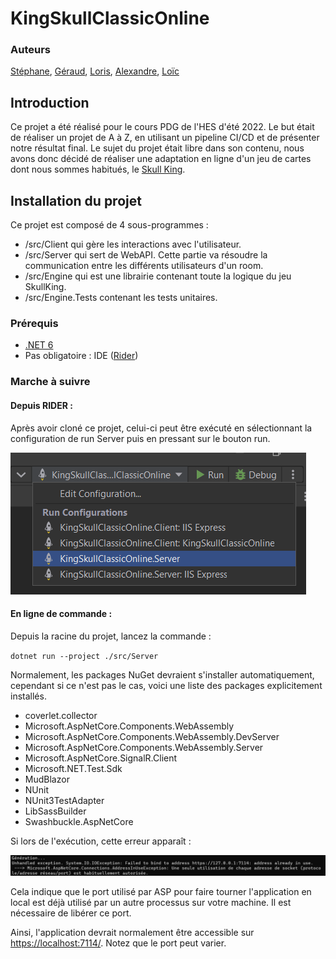 # KingSkullClassicOnline

### Auteurs

[Stéphane](https://github.com/BernardLhermite),
[Géraud](https://github.com/GeraudSilvestri),
[Loris](https://github.com/Loris199),
[Alexandre](https://github.com/AJaquier),
[Loïc](https://github.com/loicrheig)

## Introduction

Ce projet a été réalisé pour le cours PDG de l'HES d'été 2022.
Le but était de réaliser un projet de A à Z, en utilisant un pipeline CI/CD et de présenter notre résultat final.
Le sujet du projet était libre dans son contenu, nous avons donc décidé de réaliser une adaptation en ligne d'un jeu de cartes dont nous sommes habitués, le [Skull King](https://www.schmidtspiele.de/files/Produkte/7/75024%20-%20Skull%20King/75024_Skull_King_DE_FR_IT_GB.pdf#page=3).

## Installation du projet

Ce projet est composé de 4 sous-programmes :

- /src/Client qui gère les interactions avec l'utilisateur.
- /src/Server qui sert de WebAPI. Cette partie va résoudre la communication entre les différents utilisateurs d'un room.
- /src/Engine qui est une librairie contenant toute la logique du jeu SkullKing.
- /src/Engine.Tests contenant les tests unitaires.

### Prérequis

- [.NET 6](https://dotnet.microsoft.com/en-us/download/dotnet/6.0)
- Pas obligatoire : IDE ([Rider](https://www.jetbrains.com/fr-fr/rider/))

### Marche à suivre

#### Depuis RIDER : 

Après avoir cloné ce projet, celui-ci peut être exécuté en sélectionnant la configuration de run Server puis en pressant sur le bouton run.

![Rider run](./doc/ressources/readme/run-config.png)


#### En ligne de commande :

Depuis la racine du projet, lancez la commande :

`` dotnet run --project ./src/Server ``


Normalement, les packages NuGet devraient s'installer automatiquement, cependant si ce n'est pas le cas, voici une liste des packages explicitement installés.

- coverlet.collector
- Microsoft.AspNetCore.Components.WebAssembly
- Microsoft.AspNetCore.Components.WebAssembly.DevServer
- Microsoft.AspNetCore.Components.WebAssembly.Server
- Microsoft.AspNetCore.SignalR.Client
- Microsoft.NET.Test.Sdk
- MudBlazor
- NUnit
- NUnit3TestAdapter
- LibSassBuilder
- Swashbuckle.AspNetCore

Si lors de l'exécution, cette erreur apparaît :

![Rider run](./doc/ressources/readme/address-error.png)

Cela indique que le port utilisé par ASP pour faire tourner l'application en local est déjà utilisé par un autre processus sur votre machine. Il est nécessaire de libérer ce port.

Ainsi, l'application devrait normalement être accessible sur [https://localhost:7114/](https://localhost:7114/). Notez que le port peut varier.
